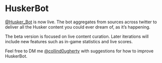 # HuskerBot
 
 [@Husker_Bot](https://twitter.com/Husker_Bot) is now live. The bot aggregates from sources across twitter to deliver all the Husker content you could ever dream of, as it’s happening.

The beta version is focused on live content curation. Later iterations will include new features such as in-game statistics and live scores.

Feel free to DM me [@collind0ugherty](https://collindougherty.com) with suggestions for how to improve HuskerBot.
